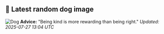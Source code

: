 ## 🐶 Latest random dog image
![Dog](https://images.dog.ceo/breeds/shihtzu/n02086240_1445.jpg)
**Advice:** "Being kind is more rewarding than being right."
*Updated: 2025-07-27 13:04 UTC*

